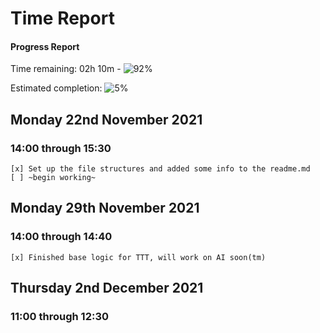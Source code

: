 # Time Report

#### Progress Report
Time remaining: 02h 10m - ![92%](https://progress-bar.dev/92)

Estimated completion: ![5%](https://progress-bar.dev/5)

## Monday 22nd November 2021

### 14:00 through 15:30
    [x] Set up the file structures and added some info to the readme.md
    [ ] ~begin working~

## Monday 29th November 2021

### 14:00 through 14:40
    [x] Finished base logic for TTT, will work on AI soon(tm)

## Thursday 2nd December 2021

### 11:00 through 12:30
